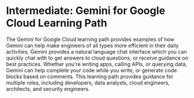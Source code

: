 # Intermediate: Gemini for Google Cloud Learning Path

The Gemini for Google Cloud learning path provides examples of how Gemini can help make engineers of all types more efficient in their daily activities. Gemini provides a natural language chat interface which you can quickly chat with to get answers to cloud questions, or receive guidance on best practices. Whether you're writing apps, calling APIs, or querying data, Gemini can help complete your code while you write, or generate code blocks based on comments. This learning path provides guidance for multiple roles, including developers, data analysts, cloud engineers, architects, and security engineers.
